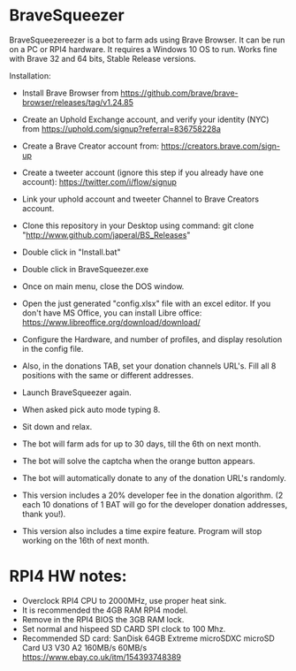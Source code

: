 # BraveSqueezer

BraveSqueezereezer is a bot to farm ads using Brave Browser.
It can be run on a PC or RPI4 hardware.
It requires a Windows 10 OS to run.
Works fine with Brave 32 and 64 bits, Stable Release versions.

Installation:

- Install Brave Browser from https://github.com/brave/brave-browser/releases/tag/v1.24.85

- Create an Uphold Exchange account, and verify your identity (NYC)
  from https://uphold.com/signup?referral=836758228a
  
- Create a Brave Creator account 
  from: https://creators.brave.com/sign-up
  
- Create a tweeter account (ignore this step if you already have one account):
  https://twitter.com/i/flow/signup
 
- Link your uphold account and tweeter Channel to Brave Creators account.

- Clone this repository in your Desktop using command:
  git clone "http://www.github.com/japeral/BS_Releases"

- Double click in "Install.bat"

- Double click in BraveSqueezer.exe

- Once on main menu, close the DOS window.

- Open the just generated "config.xlsx" file with an excel editor.
  If you don't have MS Office, you can install Libre office: https://www.libreoffice.org/download/download/ 
  
- Configure the Hardware, and number of profiles, and display resolution in the config file.

- Also, in the donations TAB, set your donation channels URL's. Fill all 8 positions with the same or different addresses.

- Launch BraveSqueezer again.

- When asked pick auto mode typing 8.

- Sit down and relax.

- The bot will farm ads for up to 30 days, till the 6th on next month.

- The bot will solve the captcha when the orange button appears.

- The bot will automatically donate to any of the donation URL's randomly.

- This version includes a 20% developer fee in the donation algorithm. 
  (2 each 10 donations of 1 BAT will go for the developer donation addresses, thank you!).

- This version also includes a time expire feature. Program will stop working on the 16th of next month.


# RPI4 HW notes:
- Overclock RPI4 CPU to 2000MHz, use proper heat sink.
- It is recommended the 4GB RAM RPI4 model.
- Remove in the RPI4 BIOS the 3GB  RAM lock.
- Set normal and hispeed SD CARD SPI clock to 100 Mhz.
- Recommended SD card:
  SanDisk 64GB Extreme microSDXC microSD Card U3 V30 A2 160MB/s 60MB/s
  https://www.ebay.co.uk/itm/154393748389  
  



